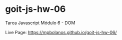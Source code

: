 # goit-js-hw-06
Tarea Javascript Módulo 6 - DOM

Live Page:
https://mpbolanos.github.io/goit-js-hw-06/
